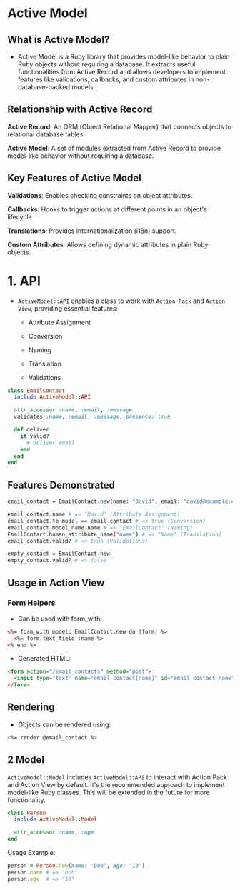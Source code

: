 # Active Model

## What is Active Model?

- Active Model is a Ruby library that provides model-like behavior to plain Ruby objects without requiring a database. It extracts useful functionalities from Active Record and allows developers to implement features like validations, callbacks, and custom attributes in non-database-backed models.

## Relationship with Active Record

**Active Record**: An ORM (Object Relational Mapper) that connects objects to relational database tables.

**Active Model**: A set of modules extracted from Active Record to provide model-like behavior without requiring a database.

## Key Features of Active Model

**Validations**: Enables checking constraints on object attributes.

**Callbacks**: Hooks to trigger actions at different points in an object's lifecycle.

**Translations**: Provides internationalization (i18n) support.

**Custom Attributes**: Allows defining dynamic attributes in plain Ruby objects.


# 1. API 

- `ActiveModel::API` enables a class to work with `Action Pack` and `Action View`, providing essential features:

  - Attribute Assignment

  - Conversion

  - Naming

  - Translation

  - Validations

```ruby
class EmailContact
  include ActiveModel::API

  attr_accessor :name, :email, :message
  validates :name, :email, :message, presence: true

  def deliver
    if valid?
      # Deliver email
    end
  end
end
```

## Features Demonstrated

```bash
email_contact = EmailContact.new(name: "David", email: "david@example.com", message: "Hello World")

email_contact.name # => "David" (Attribute Assignment)
email_contact.to_model == email_contact # => true (Conversion)
email_contact.model_name.name # => "EmailContact" (Naming)
EmailContact.human_attribute_name("name") # => "Name" (Translation)
email_contact.valid? # => true (Validations)

empty_contact = EmailContact.new
empty_contact.valid? # => false
```

## Usage in Action View

### Form Helpers

- Can be used with form_with:

```html
<%= form_with model: EmailContact.new do |form| %>
  <%= form.text_field :name %>
<% end %>
```

- Generated HTML:

```html
<form action="/email_contacts" method="post">
  <input type="text" name="email_contact[name]" id="email_contact_name">
</form>
```

## Rendering

- Objects can be rendered using:

```bash
<%= render @email_contact %>
```

## 2 Model

`ActiveModel::Model` includes `ActiveModel::API` to interact with Action Pack and Action View by default. It's the recommended approach to implement model-like Ruby classes. This will be extended in the future for more functionality.

```ruby
class Person
  include ActiveModel::Model

  attr_accessor :name, :age
end
```

Usage Example:

```ruby
person = Person.new(name: 'bob', age: '18')
person.name # => "bob"
person.age  # => "18"
```